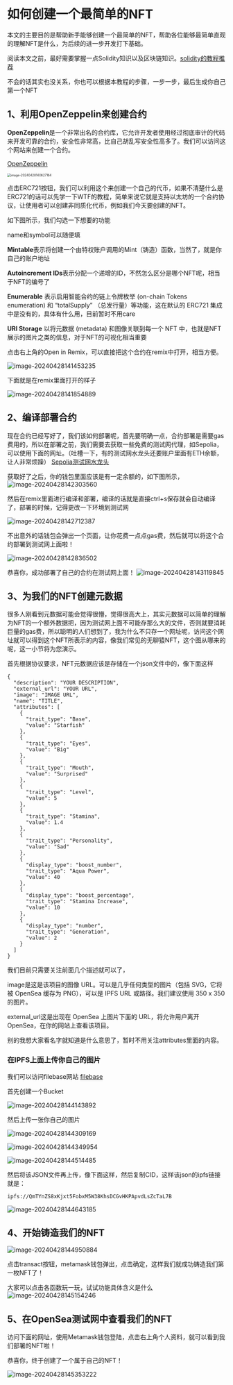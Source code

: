 # 如何创建一个最简单的NFT

本文的主要目的是帮助新手能够创建一个最简单的NFT，帮助各位能够最简单直观的理解NFT是什么，为后续的进一步开发打下基础。

阅读本文之前，最好需要掌握一点Solidity知识以及区块链知识。[solidity的教程推荐](https://www.wtf.academy/docs/solidity-101)

不会的话其实也没关系，你也可以根据本教程的步骤，一步一步，最后生成你自己第一个NFT

## 1、利用**OpenZeppelin**来创建合约

**OpenZeppelin**是一个非常出名的合约库，它允许开发者使用经过彻底审计的代码来开发可靠的合约，安全性非常高，比自己胡乱写安全性高多了。我们可以访问这个网站来创建一个合约。

[OpenZeppelin](https://docs.openzeppelin.com/contracts/5.x/wizard)

<img src="01_how_to_build_NFT/image-20240428140627164.png" alt="image-20240428140627164" style="zoom:50%;" />

点击ERC721按钮，我们可以利用这个来创建一个自己的代币，如果不清楚什么是ERC721的话可以先学一下WTF的教程，简单来说它就是支持以太坊的一个合约协议，让使用者可以创建非同质化代币，例如我们今天要创建的NFT。

如下图所示，我们勾选一下想要的功能

name和symbol可以随便填

**Mintable**表示将创建一个由特权账户调用的Mint（铸造）函数，当然了，就是你自己的账户地址

**Autoincrement IDs**表示分配一个递增的ID，不然怎么区分是哪个NFT呢，相当于NFT的编号了

**Enumerable** 表示启用智能合约的链上令牌枚举 (on-chain Tokens enumeration) 和 “totalSupply” （总发行量）等功能，这在默认的 ERC721 集成中是没有的，具体有什么用，目前暂时不用care

**URI Storage** 以将元数据 (metadata) 和图像关联到每一个 NFT 中，也就是NFT展示的图片之类的信息，对于NFT的可视化相当重要

点击右上角的Open in Remix，可以直接把这个合约在remix中打开，相当方便。

![image-20240428141453235](01_how_to_build_NFT/image-20240428141453235.png)

下面就是在remix里面打开的样子

![image-20240428141854889](01_how_to_build_NFT/image-20240428141854889.png)

## 2、编译部署合约

现在合约已经写好了，我们该如何部署呢，首先要明确一点，合约部署是需要gas费用的，所以在部署之前，我们需要去获取一些免费的测试网代理，如Sepolia，可以使用下面的网址。（吐槽一下，有的测试网水龙头还要账户里面有ETH余额，让人非常烦躁）
[Sepolia测试网水龙头](https://faucets.chain.link/)

获取好了之后，你的钱包里面应该是有一定余额的，如下图所示，
![image-20240428142303560](01_how_to_build_NFT/image-20240428142303560.png)

然后在remix里面进行编译和部署，编译的话就是直接ctrl+s保存就会自动编译了，部署的时候，记得更改一下环境到测试网

![image-20240428142712387](01_how_to_build_NFT/image-20240428142712387.png)

不出意外的话钱包会弹出一个页面，让你花费一点点gas费，然后就可以将这个合约部署到测试网上面啦！

![image-20240428142836502](01_how_to_build_NFT/image-20240428142836502.png)

恭喜你，成功部署了自己的合约在测试网上面！
![image-20240428143119845](01_how_to_build_NFT/image-20240428143119845.png)

## 3、为我们的NFT创建元数据

很多人刚看到元数据可能会觉得很懵，觉得很高大上，其实元数据可以简单的理解为NFT的一个额外数据把，因为测试网上面不可能存那么大的文件，否则就要消耗巨量的gas费，所以聪明的人们想到了，我为什么不只存一个网址呢，访问这个网址就可以得到这个NFT所表示的内容，像我们常见的无聊猿NFT，这个图从哪来的呢，这一小节将为您演示。

首先根据协议要求，NFT元数据应该是存储在一个json文件中的，像下面这样

```
{ 
  "description": "YOUR DESCRIPTION",
  "external_url": "YOUR URL",
  "image": "IMAGE URL",
  "name": "TITLE", 
  "attributes": [
    {
      "trait_type": "Base", 
      "value": "Starfish"
    }, 
    {
      "trait_type": "Eyes", 
      "value": "Big"
    }, 
    {
      "trait_type": "Mouth", 
      "value": "Surprised"
    }, 
    {
      "trait_type": "Level", 
      "value": 5
    }, 
    {
      "trait_type": "Stamina", 
      "value": 1.4
    }, 
    {
      "trait_type": "Personality", 
      "value": "Sad"
    }, 
    {
      "display_type": "boost_number", 
      "trait_type": "Aqua Power", 
      "value": 40
    }, 
    {
      "display_type": "boost_percentage", 
      "trait_type": "Stamina Increase", 
      "value": 10
    }, 
    {
      "display_type": "number", 
      "trait_type": "Generation", 
      "value": 2
    }
  ]
}
```

我们目前只需要关注前面几个描述就可以了，

image是这是该项目的图像 URL。可以是几乎任何类型的图片（包括 SVG，它将被 OpenSea 缓存为 PNG），可以是 IPFS URL 或路径。我们建议使用 350 x 350 的图片。

external_url这是出现在 OpenSea 上图片下面的 URL，将允许用户离开 OpenSea，在你的网站上查看该项目。

别的我想大家看名字就知道是什么意思了，暂时不用关注attributes里面的内容。

### 在IPFS上面上传你自己的图片

我们可以访问filebase网站
[filebase](https://filebase.com/)

首先创建一个Bucket

![image-20240428144143892](01_how_to_build_NFT/image-20240428144143892.png)

然后上传一张你自己的图片

![image-20240428144309169](01_how_to_build_NFT/image-20240428144309169.png)

![image-20240428144349954](01_how_to_build_NFT/image-20240428144349954.png)

![image-20240428144514485](01_how_to_build_NFT/image-20240428144514485.png)

然后将该JSON文件再上传，像下面这样，然后复制CID，这样该json的ipfs链接就是：

`ipfs://QmTYnZS8xKjxt5FobxM5W38KhsDCGvHKPApvdLsZcTaL7B`

![image-20240428144643185](01_how_to_build_NFT/image-20240428144643185.png)

## 4、开始铸造我们的NFT

![image-20240428144950884](01_how_to_build_NFT/image-20240428144950884.png)

点击transact按钮，metamask钱包弹出，点击确定，这样我们就成功铸造我们第一枚NFT了！

大家可以点击各函数玩一玩，试试功能具体含义是什么
![image-20240428145154246](01_how_to_build_NFT/image-20240428145154246.png)

## 5、在OpenSea测试网中查看我们的NFT

访问下面的网址，使用Metamask钱包登陆，点击右上角个人资料，就可以看到我们部署的NFT啦！

恭喜你，终于创建了一个属于自己的NFT！

![image-20240428145353222](01_how_to_build_NFT/image-20240428145353222.png)

